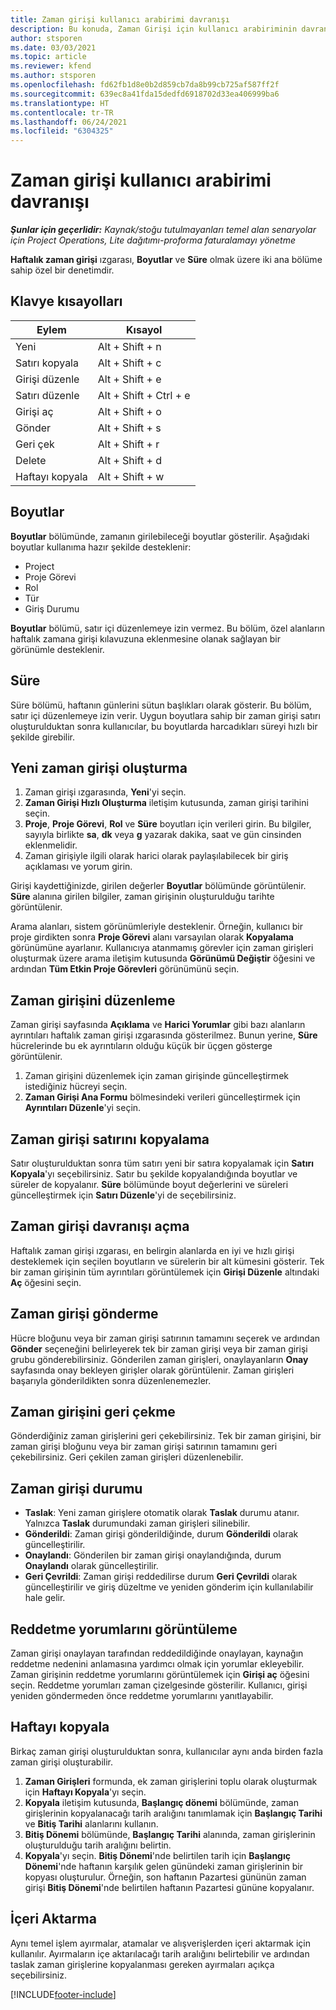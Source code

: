 ```yaml
---
title: Zaman girişi kullanıcı arabirimi davranışı
description: Bu konuda, Zaman Girişi için kullanıcı arabiriminin davranışı hakkında bilgiler sağlanmaktadır.
author: stsporen
ms.date: 03/03/2021
ms.topic: article
ms.reviewer: kfend
ms.author: stsporen
ms.openlocfilehash: fd62fb1d8e0b2d859cb7da8b99cb725af587ff2f
ms.sourcegitcommit: 639ec8a41fda15dedfd6918702d33ea406999ba6
ms.translationtype: HT
ms.contentlocale: tr-TR
ms.lasthandoff: 06/24/2021
ms.locfileid: "6304325"
---
```

# <a name="time-entry-ui-behavior"></a>Zaman girişi kullanıcı arabirimi davranışı

_**Şunlar için geçerlidir:** Kaynak/stoğu tutulmayanları temel alan senaryolar için Project Operations, Lite dağıtımı-proforma faturalamayı yönetme_


**Haftalık zaman girişi** ızgarası, **Boyutlar** ve **Süre** olmak üzere iki ana bölüme sahip özel bir denetimdir.

## <a name="keyboard-shortcuts"></a>Klavye kısayolları
| Eylem        | Kısayol                  |
|------------   |------------------------   |
| Yeni           | Alt + Shift + n           |
| Satırı kopyala      | Alt + Shift + c           |
| Girişi düzenle    | Alt + Shift + e           |
| Satırı düzenle      | Alt + Shift + Ctrl + e    |
| Girişi aç    | Alt + Shift + o           |
| Gönder        | Alt + Shift + s           |
| Geri çek        | Alt + Shift + r           |
| Delete        | Alt + Shift + d           |
| Haftayı kopyala     | Alt + Shift + w           |

## <a name="dimensions"></a>Boyutlar
**Boyutlar** bölümünde, zamanın girilebileceği boyutlar gösterilir. Aşağıdaki boyutlar kullanıma hazır şekilde desteklenir:

  - Project
  - Proje Görevi
  - Rol
  - Tür
  - Giriş Durumu

**Boyutlar** bölümü, satır içi düzenlemeye izin vermez. Bu bölüm, özel alanların haftalık zamana girişi kılavuzuna eklenmesine olanak sağlayan bir görünümle desteklenir.

## <a name="duration"></a>Süre
Süre bölümü, haftanın günlerini sütun başlıkları olarak gösterir. Bu bölüm, satır içi düzenlemeye izin verir. Uygun boyutlara sahip bir zaman girişi satırı oluşturulduktan sonra kullanıcılar, bu boyutlarda harcadıkları süreyi hızlı bir şekilde girebilir.

## <a name="create-a-new-time-entry"></a>Yeni zaman girişi oluşturma

1. Zaman girişi ızgarasında, **Yeni**'yi seçin. 
2. **Zaman Girişi Hızlı Oluşturma** iletişim kutusunda, zaman girişi tarihini seçin.
3. **Proje**, **Proje Görevi**, **Rol** ve **Süre** boyutları için verileri girin. Bu bilgiler, sayıyla birlikte **sa**, **dk** veya **g** yazarak dakika, saat ve gün cinsinden eklenmelidir. 
4. Zaman girişiyle ilgili olarak harici olarak paylaşılabilecek bir giriş açıklaması ve yorum girin. 

Girişi kaydettiğinizde, girilen değerler **Boyutlar** bölümünde görüntülenir. **Süre** alanına girilen bilgiler, zaman girişinin oluşturulduğu tarihte görüntülenir.

Arama alanları, sistem görünümleriyle desteklenir. Örneğin, kullanıcı bir proje girdikten sonra **Proje Görevi** alanı varsayılan olarak **Kopyalama** görünümüne ayarlanır. Kullanıcıya atanmamış görevler için zaman girişleri oluşturmak üzere arama iletişim kutusunda **Görünümü Değiştir** öğesini ve ardından **Tüm Etkin Proje Görevleri** görünümünü seçin.

## <a name="edit-a-time-entry"></a>Zaman girişini düzenleme 
Zaman girişi sayfasında **Açıklama** ve **Harici Yorumlar** gibi bazı alanların ayrıntıları haftalık zaman girişi ızgarasında gösterilmez. Bunun yerine, **Süre** hücrelerinde bu ek ayrıntıların olduğu küçük bir üçgen gösterge görüntülenir. 

1. Zaman girişini düzenlemek için zaman girişinde güncelleştirmek istediğiniz hücreyi seçin.
2. **Zaman Girişi Ana Formu** bölmesindeki verileri güncelleştirmek için **Ayrıntıları Düzenle**'yi seçin. 

## <a name="copy-a-time-entry-row"></a>Zaman girişi satırını kopyalama
Satır oluşturulduktan sonra tüm satırı yeni bir satıra kopyalamak için **Satırı Kopyala**'yı seçebilirsiniz. Satır bu şekilde kopyalandığında boyutlar ve süreler de kopyalanır. **Süre** bölümünde boyut değerlerini ve süreleri güncelleştirmek için **Satırı Düzenle**'yi de seçebilirsiniz.

## <a name="open-a-time-entry-behavior"></a>Zaman girişi davranışı açma
Haftalık zaman girişi ızgarası, en belirgin alanlarda en iyi ve hızlı girişi desteklemek için seçilen boyutların ve sürelerin bir alt kümesini gösterir. Tek bir zaman girişinin tüm ayrıntıları görüntülemek için **Girişi Düzenle** altındaki **Aç** öğesini seçin.

## <a name="submit-a-time-entry"></a>Zaman girişi gönderme
Hücre bloğunu veya bir zaman girişi satırının tamamını seçerek ve ardından **Gönder** seçeneğini belirleyerek tek bir zaman girişi veya bir zaman girişi grubu gönderebilirsiniz. Gönderilen zaman girişleri, onaylayanların **Onay** sayfasında onay bekleyen girişler olarak görüntülenir. Zaman girişleri başarıyla gönderildikten sonra düzenlenemezler.

## <a name="recall-a-time-entry"></a>Zaman girişini geri çekme
Gönderdiğiniz zaman girişlerini geri çekebilirsiniz. Tek bir zaman girişini, bir zaman girişi bloğunu veya bir zaman girişi satırının tamamını geri çekebilirsiniz. Geri çekilen zaman girişleri düzenlenebilir.

## <a name="time-entry-status"></a>Zaman girişi durumu

- **Taslak**: Yeni zaman girişlere otomatik olarak **Taslak** durumu atanır. Yalnızca **Taslak** durumundaki zaman girişleri silinebilir.
- **Gönderildi**: Zaman girişi gönderildiğinde, durum **Gönderildi** olarak güncelleştirilir. 
- **Onaylandı**: Gönderilen bir zaman girişi onaylandığında, durum **Onaylandı** olarak güncelleştirilir. 
- **Geri Çevrildi**: Zaman girişi reddedilirse durum **Geri Çevrildi** olarak güncelleştirilir ve giriş düzeltme ve yeniden gönderim için kullanılabilir hale gelir. 

## <a name="view-rejection-comments"></a>Reddetme yorumlarını görüntüleme
Zaman girişi onaylayan tarafından reddedildiğinde onaylayan, kaynağın reddetme nedenini anlamasına yardımcı olmak için yorumlar ekleyebilir. Zaman girişinin reddetme yorumlarını görüntülemek için **Girişi aç** öğesini seçin. Reddetme yorumları zaman çizelgesinde gösterilir. Kullanıcı, girişi yeniden göndermeden önce reddetme yorumlarını yanıtlayabilir.

## <a name="copy-week"></a>Haftayı kopyala
Birkaç zaman girişi oluşturulduktan sonra, kullanıcılar aynı anda birden fazla zaman girişi oluşturabilir.

1. **Zaman Girişleri** formunda, ek zaman girişlerini toplu olarak oluşturmak için **Haftayı Kopyala**'yı seçin. 
2. **Kopyala** iletişim kutusunda, **Başlangıç dönemi** bölümünde, zaman girişlerinin kopyalanacağı tarih aralığını tanımlamak için **Başlangıç Tarihi** ve **Bitiş Tarihi** alanlarını kullanın. 
3. **Bitiş Dönemi** bölümünde, **Başlangıç Tarihi** alanında, zaman girişlerinin oluşturulduğu tarih aralığını belirtin. 
4. **Kopyala**'yı seçin. **Bitiş Dönemi**'nde belirtilen tarih için **Başlangıç Dönemi**'nde haftanın karşılık gelen günündeki zaman girişlerinin bir kopyası oluşturulur. Örneğin, son haftanın Pazartesi gününün zaman girişi **Bitiş Dönemi**'nde belirtilen haftanın Pazartesi gününe kopyalanır.

## <a name="import"></a>İçeri Aktarma
Aynı temel işlem ayırmalar, atamalar ve alışverişlerden içeri aktarmak için kullanılır. Ayırmaların içe aktarılacağı tarih aralığını belirtebilir ve ardından taslak zaman girişlerine kopyalanması gereken ayırmaları açıkça seçebilirsiniz. 


[!INCLUDE[footer-include](../includes/footer-banner.md)]
